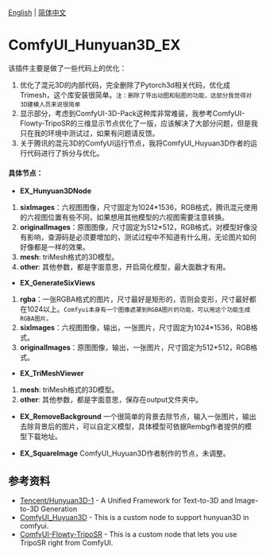 [English](README.md) | [简体中文](README_zh_CN.md)

# ComfyUI_Hunyuan3D_EX
该插件主要是做了一些代码上的优化：
1. 优化了混元3D的内部代码，完全删除了Pytorch3d相关代码，优化成Trimesh，这个库安装很简单。`注：删除了导出动图和贴图的功能，这部分我觉得对3D建模人员来说很简单`
2. 显示部分，考虑到ComfyUI-3D-Pack这种库非常难装，我参考ComfyUI-Flowty-TripoSR的三维显示节点优化了一版，应该解决了大部分问题，但是我只在我的环境中测试过，如果有问题请反馈。
3. 关于腾讯的混元3D的ComfyUI运行节点，我将ComfyUI_Huyuan3D作者的运行代码进行了拆分与优化。

#### 具体节点：

- **EX_Hunyuan3DNode**
1. **sixImages**：六视图图像，尺寸固定为1024*1536，RGB格式，腾讯混元使用的六视图位置有些不同，如果想用其他模型的六视图需要注意转换。
2. **originalImages**：原图图像，尺寸固定为512*512，RGB格式，对模型好像没有影响，查源码是必须要增加的，测试过程中不知道有什么用，无论图片如何好像都是一样的效果。
3. **mesh**: triMesh格式的3D模型。
4. **other**: 其他参数，都是字面意思，开启简化模型，最大面数才有用。

- **EX_GenerateSixViews**
1. **rgba**：一张RGBA格式的图片，尺寸最好是矩形的，否则会变形，尺寸最好都在1024以上。`Comfyui本身有一个图像遮罩到RGBA图片的功能，可以用这个功能生成RGBA图片。`
2. **sixImages**：六视图图像，输出，一张图片，尺寸固定为1024*1536，RGB格式。
3. **originalImages**：原图图像，输出，一张图片，尺寸固定为512*512，RGB格式。

- **EX_TriMeshViewer**
1. **mesh**: triMesh格式的3D模型。
2. **other**: 其他参数，都是字面意思，保存在output文件夹中。

- **EX_RemoveBackground**
一个很简单的背景去除节点，输入一张图片，输出去除背景后的图片，可以自定义模型，具体模型可依据Rembg作者提供的模型下载地址。

- **EX_SquareImage**
ComfyUI_Huyuan3D作者制作的节点，未调整。

## 参考资料
- [Tencent/Hunyuan3D-1](https://github.com/Tencent/Hunyuan3D-1) - A Unified Framework for Text-to-3D and Image-to-3D Generation
- [ComfyUI_Huyuan3D](https://github.com/TTPlanetPig/Comfyui_Hunyuan3D) - This is a custom node to support hunyuan3D in comfyui.
- [ComfyUI-Flowty-TripoSR](https://github.com/flowtyone/ComfyUI-Flowty-TripoSR) - This is a custom node that lets you use TripoSR right from ComfyUI.

